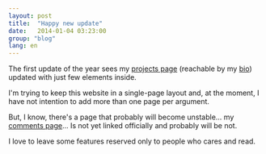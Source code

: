 ```yaml
---
layout: post
title:  "Happy new update"
date:   2014-01-04 03:23:00
group: "blog"
lang: en
---
```


The first update of the year sees my [projects page][internal-projects] (reachable by my [bio][internal-bio]) updated with just few elements inside.

I'm trying to keep this website in a single-page layout and, at the moment, I have not intention to add more than one page per argument.

But, I know, there's a page that probably will become unstable... my [comments page][internal-comments]... Is not yet linked officially and probably will be not.

I love to leave some features reserved only to people who cares and read.

[internal-projects]: /developer/projects.html
[internal-bio]: /developer
[internal-comments]: /comments.html